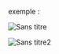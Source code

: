 exemple :

![Sans titre](https://github.com/fk-crafter/html-css-js-button/assets/127132293/e31b1e26-72ea-40c0-b043-013ad390220c)

![Sans titre2](https://github.com/fk-crafter/html-css-js-button/assets/127132293/1658ed45-7ea5-47c2-bc05-80c2c26ce672)
